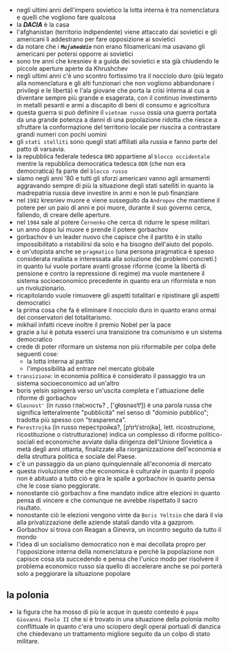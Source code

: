 - negli ultimi anni dell'impero sovietico la lotta interna è tra nomenclatura e quelli che vogliono fare qualcosa
- la ***DACIA*** è la casa
- l'afghanistan (territorio indipendente) viene attaccato dai sovietici e gli americani li addestrano per fare opposizione ai sovietici
- da notare che i ***`Mujaheddin`*** non erano filoamericani ma usavano gli americani per potersi opporre ai sovietici
- sono tre anni che kresniev è a guida dei sovietici e sta già chiudendo le piccole aperture aperte da Khrushchev
- negli ultimi anni c'è uno scontro fortissimo tra il nocciolo duro (più legato alla nomenclatura e gli alti funzionari che non vogliono abbandonare i privilegi e le libertà) e l'ala giovane che porta la crisi interna al cus a diventare sempre più grande e esagerata, con il continuo investimento in metalli pesanti e armi a discapito di beni di consumo e agricoltura
- questa guerra si può definire il `vietnam russo` ossia una guerra portata da una grande potenza a danni di una popolazione ridotta che riesce a sfruttare la conformazione del territorio locale per riuscira a contrastare grandi numeri con pochi uomini
- gli `stati stelliti` sono quegli stati affiliati alla russia e fanno parte del patto di varsavia.
- la repubblica federale tedesca `BRD` appartiene al `blocco occidentale` mentre la repubblica democratica tedesca `DDR` (che non era democratica) fa parte del `blocco russo`
- siamo negli anni '80 e tutti gli sforzi americani vanno agli armamenti aggravando sempre di più la situazione degli stati satelliti in quanto la madrepatria russia deve investire in armi e non le può finanziare
- nel `1982` kresniev muore e viene susseguito da `Andropov` che mantiene il potere per un paio di anni e poi muore, durante il suo governo cerca, fallendo, di creare delle aperture.
- nel `1984` sale al potere `Černenko` che cerca di ridurre le spese militari.
- un anno dopo lui muore e prende il potere gorbachov
- gorbachov è un leader nuovo che capisce che il partito è in stallo impossibilitato a ristabilirsi da solo e ha bisogno dell'aiuto del popolo.
- è un'utopista anche se `pragmatico` (una persona pragmatica è spesso considerata realista e interessata alla soluzione dei problemi concreti.) in quanto lui vuole portare avanti grosse riforme (come la libertà di pensione e contro la repressione di regime) ma vuole mantenere il sistema socioeconomico precedente in quanto era un riformista e non un rivoluzionario.
- ricapitolando vuole rimuovere gli aspetti totalitari e ripistinare gli aspetti democratici
- la prima cosa che fa è eliminare il nocciolo duro in quanto erano ormai dei conservatori del totalitarismo.
- mikhail infatti riceve inoltre il premio Nobel per la pace
- grazie a lui è potuta esserci una transizione tra comunismo e un sistema democratico
- crede di poter riformare un sistema non più riformabile per colpa delle seguenti cose:
    - la lotta interna al partito
    - l'impossibilità ad entrare nel mercato globale
- `transizione`: in economia politica è considerato il passaggio tra un sistema socioeconomico ad un'altro
- boris yelsin spingerà verso un'uscita completa e l'attuazione delle riforme di gorbachov
- `Glasnost'` (in russo гла́сность? , ['gɫɑsnəsʲtʲ]) è una parola russa che significa letteralmente "pubblicità" nel senso di "dominio pubblico"; tradotta più spesso con "trasparenza".
- `Perestrojka` (in russo перестройка?, [pʲɪrʲɪˈstrojkə], lett. ricostruzione, ricostituzione o ristrutturazione) indica un complesso di riforme politico-sociali ed economiche avviate dalla dirigenza dell'Unione Sovietica a metà degli anni ottanta, finalizzate alla riorganizzazione dell'economia e della struttura politica e sociale del Paese.
- c'è un passaggio da un piano quinquiennale all'economia di mercato
- questa rivoluzione oltre che economica è culturale in quanto il popolo non è abituato a tutto ciò e gira le spalle a gorbachov in quanto pensa che le cose siano peggiorate.
- nonostante ciò gorbachov a fine mandato indice altre elezioni in quanto pensa di vincere e che comunque ne avrebbe rispettato il sacro risultato.
- nonostante ciò le elezioni vengono vinte da `Boris Yeltsin` che darà il via alla privatizzazione delle aziende statali dando vita a gazprom.
- Gorbachov si trova con Reagan a Ginevra, un incontro seguito da tutto il mondo
- l'idea di un socialismo democratico non è mai decollata propro per l'opposizione interna della nomenclatura e perchè la popolazione non capisce cosa sta succedendo e pensa che l'unico modo per risolvere il problema economico russo sia quello di accelerare anche se poi porterà solo a peggiorare la situazione popolare
## la polonia
- la figura che ha mosso di più le acque in questo contesto è `papa Giovanni Paolo II` che si è trovato in una situazione della polonia molto conflittuale in quanto c'era uno sciopero degli operai portuali di danzica che chiedevano un trattamento migliore seguito da un colpo di stato militare.

